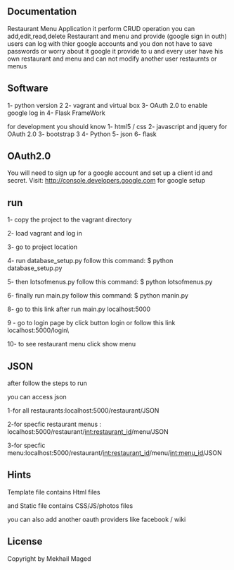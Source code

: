 Documentation
-------------
Restaurant Menu Application it perform CRUD operation you can add,edit,read,delete Restaurant and menu and provide 
(google sign in outh) users can log with thier google accounts and you don not have to save passwords or worry about it google it provide to u  and every user have his own restaurant and menu and can not modify another user restaurnts or menus  



Software
--------
1- python version 2
2- vagrant and virtual box 
3- OAuth 2.0 to enable google log in 
4- Flask FrameWork

for development you  should know 
1- html5 / css
2- javascript and jquery for OAuth 2.0
3- bootstrap 3
4- Python 
5- json 
6- flask

 OAuth2.0
---------
You will need to sign up for a google account and set up a client id and secret.
Visit: http://console.developers.google.com for google setup


run
----
1- copy the project to the vagrant directory 

2- load vagrant and log in 

3- go to project location 

4- run  database_setup.py  follow this command:
	$ python database_setup.py
 
5- then lotsofmenus.py follow this command:
	$ python lotsofmenus.py

6- finally run  main.py follow this command:
	$ python manin.py

8- go to this link after run main.py localhost:5000

9 - go to  login page by click button login or follow this link localhost:5000/login\

10- to see restaurant menu click show menu 

JSON
-----

after follow the steps to run 

you can access json 

1-for all  restaurants:localhost:5000/restaurant/JSON 

2-for specfic restaurant menus : localhost:5000/restaurant/<int:restaurant_id>/menu/JSON

3-for specfic menu:localhost:5000/restaurant/<int:restaurant_id>/menu/<int:menu_id>/JSON



Hints
-----
Template file contains Html files 

and Static file contains CSS/JS/photos files

you can also add another oauth providers like facebook / wiki 

License
--------
Copyright by Mekhail Maged 





